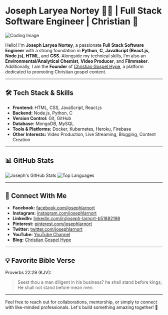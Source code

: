 # Joseph Laryea Nortey 👨‍💻 | Full Stack Software Engineer | Christian 🌟

![Coding Image](coding-image.gif)

Hello! I'm **Joseph Laryea Nortey**, a passionate **Full Stack Software Engineer** with a strong foundation in **Python**, **C**, **JavaScript (React.js, Node.js)**, **HTML**, and **CSS**. Alongside my technical skills, I'm also an **Environmental/Analytical Chemist**, **Video Producer**, and **Filmmaker**. Additionally, I am the **Founder** of [Christian Gospel Hype](https://christiangospelhype.com), a platform dedicated to promoting Christian gospel content.

---

## 🛠 **Tech Stack & Skills**

- **Frontend:** HTML, CSS, JavaScript, React.js
- **Backend:** Node.js, Python, C
- **Version Control:** Git, GitHub
- **Database:** MongoDB, MySQL
- **Tools & Platforms:** Docker, Kubernetes, Heroku, Firebase
- **Other Interests:** Video Production, Live Streaming, Blogging, Content Creation

---

## 📊 **GitHub Stats**

![Joseph's GitHub Stats](https://github-readme-stats.vercel.app/api?username=josephlaryeanortey&show_icons=true&theme=radical)
![Top Languages](https://github-readme-stats.vercel.app/api/top-langs/?username=josephlaryeanortey&layout=compact&theme=radical)

---

## 🔗 **Connect With Me**

- **Facebook:** [facebook.com/josephlarnort](https://web.facebook.com/josephlarnort)
- **Instagram:** [instagram.com/josephlarnort](https://www.instagram.com/josephlarnort/)
- **LinkedIn:** [linkedin.com/in/joseph-larnort-b51882198](https://www.linkedin.com/in/joseph-larnort-b51882198/)
- **Pinterest:** [pinterest.com/josephlarnort](https://www.pinterest.com/josephlarnort)
- **Twitter:** [twitter.com/josephlarnort](https://twitter.com/josephlarnort)
- **YouTube:** [YouTube Channel](https://www.youtube.com/channel/UCwj38t__UuqmJRXslKO-KhA)
- **Blog:** [Christian Gospel Hype](https://christiangospelhype.com)

---

## 💡 **Favorite Bible Verse**

Proverbs 22:29 (KJV):
> Seest thou a man diligent in his business? he shall stand before kings; He shall not stand before mean men.

---

Feel free to reach out for collaborations, mentorship, or simply to connect with like-minded professionals. Let's build something amazing together! 🚀
